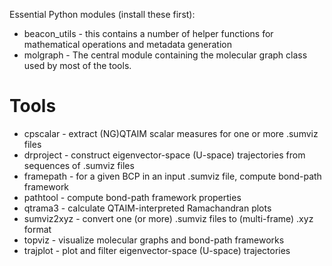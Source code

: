 Essential Python modules (install these first):

* beacon_utils - this contains a number of helper functions for mathematical operations and metadata generation
* molgraph - The central module containing the molecular graph class used by most of the tools.

Tools
=====
*	cpscalar   - extract (NG)QTAIM scalar measures for one or more .sumviz files
*	drproject  - construct eigenvector-space (U-space) trajectories from sequences of .sumviz files
*	framepath  - for a given BCP in an input .sumviz file, compute bond-path framework
*	pathtool   - compute bond-path framework properties
*	qtrama3    - calculate QTAIM-interpreted Ramachandran plots
*	sumviz2xyz 	- convert one (or more) .sumviz files to (multi-frame) .xyz format
*	topviz 	   - visualize molecular graphs and bond-path frameworks
*	trajplot  - plot and filter eigenvector-space (U-space) trajectories
